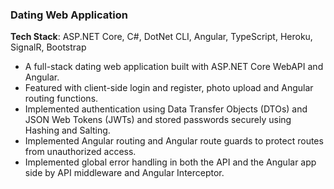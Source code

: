 ### Dating Web Application
**Tech Stack**: ASP.NET Core, C#, DotNet CLI, Angular, TypeScript, Heroku, SignalR, Bootstrap
- A full-stack dating web application built with ASP.NET Core WebAPI and Angular.
- Featured with client-side login and register, photo upload and Angular routing functions.
- Implemented authentication using Data Transfer Objects (DTOs) and JSON Web Tokens (JWTs) and stored passwords securely using Hashing and Salting.
- Implemented Angular routing and Angular route guards to protect routes from unauthorized access.
- Implemented global error handling in both the API and the Angular app side by API middleware and Angular Interceptor.